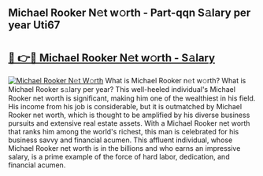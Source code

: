 ## Michael Rooker N𝚎t w𝚘rth - Part-qqn S𝚊lary per year Uti67

# <h2><a href="http://gc44vou.nevu.top/?p=Michael+Rooker">🔗 👉🔴 Michael Rooker N𝚎t w𝚘rth - S𝚊lary</a></h2>

[![Michael Rooker N𝚎t W𝚘rth](https://i.imgur.com/Oavwk0R.jpeg)](http://gc44vou.nevu.top/?p=Michael+Rooker)
What is Michael Rooker n𝚎t w𝚘rth? What is Michael Rooker s𝚊lary per year?
This well-heeled individual's Michael Rooker net worth is significant, making him one of the wealthiest in his field. His income from his job is considerable, but it is outmatched by Michael Rooker net worth, which is thought to be amplified by his diverse business pursuits and extensive real estate assets. With a Michael Rooker net worth that ranks him among the world's richest, this man is celebrated for his business savvy and financial acumen. This affluent individual, whose Michael Rooker net worth is in the billions and who earns an impressive salary, is a prime example of the force of hard labor, dedication, and financial acumen.

